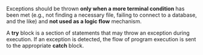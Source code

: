 Exceptions should be thrown **only when a more terminal condition** has been met (e.g., not finding a necessary file, failing to connect to a database, and the like) and **not used as a logic flow** mechanism.

A **try** block is a section of statements that may throw an exception during execution. If an exception is detected, the flow of program execution is sent to the appropriate **catch** block.
